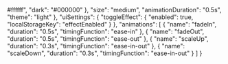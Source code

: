 #ffffff",
      "dark": "#000000"
    },
    "size": "medium",
    "animationDuration": "0.5s",
    "theme": "light"
  },
  "uiSettings": {
    "toggleEffect": {
      "enabled": true,
      "localStorageKey": "effectEnabled"
    }
  },
  "animations": [
    {
      "name": "fadeIn",
      "duration": "0.5s",
      "timingFunction": "ease-in"
    },
    {
      "name": "fadeOut",
      "duration": "0.5s",
      "timingFunction": "ease-out"
    },
    {
      "name": "scaleUp",
      "duration": "0.3s",
      "timingFunction": "ease-in-out"
    },
    {
      "name": "scaleDown",
      "duration": "0.3s",
      "timingFunction": "ease-in-out"
    }
  ]
}